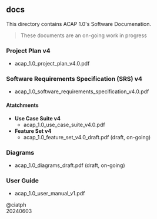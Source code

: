 ## docs

This directory contains ACAP 1.0's Software Documenation.

> These documents are an on-going work in progress

### Project Plan v4

- acap_1.0_project_plan_v4.0.pdf

### Software Requirements Specification (SRS) v4

- acap_1.0_software_requirements_specification_v4.0.pdf

#### Atatchments

- **Use Case Suite v4**
   - acap_1.0_use_case_suite_v4.0.pdf
- **Feature Set v4**
   - acap_1.0_feature_set_v4.0_draft.pdf (draft, on-going)

### Diagrams

- acap_1.0_diagrams_draft.pdf (draft, on-going)

### User Guide
- acap_1.0_user_manual_v1.pdf

@ciatph<br>
20240603
